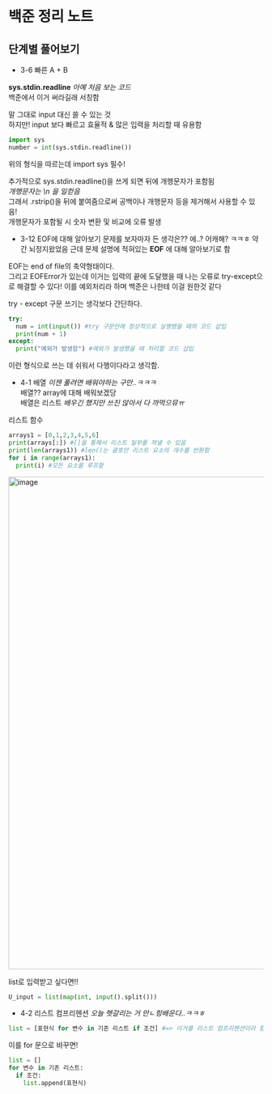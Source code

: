 # 백준 정리 노트

## 단계별 풀어보기

- 3-6 빠른 A + B

  
**sys.stdin.readline**
  *아예 처음 보는 코드*  
  백준에서 이거 써라길래 서칭함


  말 그대로 input 대신 쓸 수 있는 것  
  하지만! input 보다 빠르고 효율적 & 많은 입력을 처리할 때 유용함

  ```python  
  import sys  
  number = int(sys.stdin.readline())
  ```
  위의 형식을 따르는데 import sys 필수!

  추가적으로 sys.stdin.readline()을 쓰게 되면 뒤에 개행문자가 포함됨  
  *개행문자는 \n 을 일컫음*  
  그래서 .rstrip()을 뒤에 붙여줌으로써 공백이나 개행문자 등을 제거해서 사용할 수 있음!  
  개행문자가 포함될 시 숫자 변환 및 비교에 오류 발생




- 3-12 EOF에 대해 알아보기
문제를 보자마자 든 생각은?? 에..? 어캐해? ㅋㅋㅎ
약간 뇌정지왔었음
근데 문제 설명에 적혀있는 **EOF** 에 대해 알아보기로 함

EOF는 end of file의 축약형태이다.  
그리고 EOFError가 있는데 이거는 입력의 끝에 도달했을 때 나는 오류로 try-except으로 해결할 수 있다!
이를 예외처리라 하며 백준은 나한테 이걸 원한것 같다  

try - except 구문 쓰기는 생각보다 간단하다.

```python
try:
  num = int(input()) #try 구문안에 정상적으로 실행됐을 때의 코드 삽입
  print(num + 1)
except:
  print("예외가 발생함") #예외가 발생했을 때 처리할 코드 삽입
```
이런 형식으로 쓰는 데 쉬워서 다행이다라고 생각함.








- 4-1 배열
*이젠 풀려면 배워야하는 구만..ㅋㅋㅋ*  
배열?? array에 대해 배워보겠당  
배열은 리스트 *배우긴 했지만 쓰진 않아서 다 까먹으뮤ㅠ*

리스트 함수
```python
arrays1 = [0,1,2,3,4,5,6]
print(arrays[:]) #[]을 통해서 리스트 일부를 꺼낼 수 있음
print(len(arrays1)) #len()는 괄호안 리스트 요소의 개수를 반환함
for i in range(arrays1):
  print(i) #모든 요소를 루프함
```

<img width="1462" height="974" alt="image" src="https://github.com/user-attachments/assets/60a3a825-c34d-4689-91e0-6148acc50301" />  

list로 입력받고 싶다면!!
```python
U_input = list(map(int, input().split()))
```


- 4-2 리스트 컴프리헨션
*오늘 헷갈리는 거 만ㄴ힝배운다..ㅋㅋㅎ*

```python
list = [표현식 for 변수 in 기존 리스트 if 조건] #=> 이거를 리스트 컴프리헨션이라 함!
```

이를 for 문으로 바꾸면!  

```python
list = []
for 변수 in 기존 리스트:
  if 조건:
    list.append(표현식)
```



